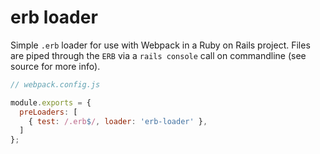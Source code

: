 # erb loader

Simple `.erb` loader for use with Webpack in a Ruby on Rails project. Files are piped through the `ERB` via a `rails console` call on commandline (see source for more info).

```js
// webpack.config.js

module.exports = {
  preLoaders: [
    { test: /.erb$/, loader: 'erb-loader' },
  ]
};
```
